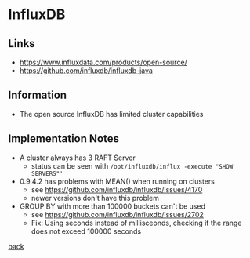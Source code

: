 # InfluxDB

## Links

* https://www.influxdata.com/products/open-source/
* https://github.com/influxdb/influxdb-java

## Information

* The open source InfluxDB has limited cluster capabilities

## Implementation Notes

* A cluster always has 3 RAFT Server
    * status can be seen with `/opt/influxdb/influx -execute "SHOW SERVERS"'`
* 0.9.4.2 has problems with MEAN() when running on clusters
    * see https://github.com/influxdb/influxdb/issues/4170
    * newer versions don't have this problem
* GROUP BY with more than 100000 buckets can't be used
    * see https://github.com/influxdb/influxdb/issues/2702
    * Fix: Using seconds instead of millisceonds, checking if the range does not exceed 100000 seconds

[back](../../)
